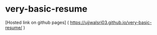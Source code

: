# very-basic-resume

[Hosted link on github pages] ( https://ujjwalsri03.github.io/very-basic-resume/ )
